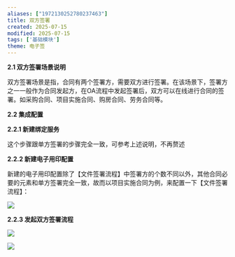 ```yaml
---
aliases: ["1972130252780237463"]
title: 双方签署
created: 2025-07-15
modified: 2025-07-15
tags: ['基础模块']
theme: 电子签
---
```


**2.1 双方签署场景说明**

双方签署场景是指，合同有两个签署方，需要双方进行签署。在该场景下，签署方之一一般作为合同发起方，在OA流程中发起签署后，双方可以在线进行合同的签署。如采购合同、项目实施合同、购房合同、劳务合同等。

**2.2 集成配置**

**2.2.1 新建绑定服务**

这个步骤跟单方签署的步骤完全一致，可参考上述说明，不再赘述

**2.2.2 新建电子用印配置**

新建的电子用印配置除了【文件签署流程】中签署方的个数不同以外，其他合同必要的元素和单方签署完全一致，故而以项目实施合同为例，来配置一下【文件签署流程】：

![](eda3c438d2e568ee181f38b6294e1473.jpg)

**2.2.3 发起双方签署流程**

![](2d8ada852c220793cdc98b548a624491.jpg)

![](237f7d79fedf529d78f9b5a04465cbcb.jpg)